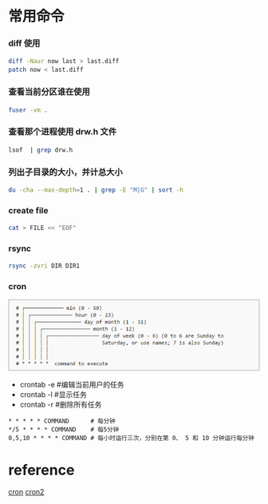 # 常用命令

### diff 使用

```bash
diff -Naur now last > last.diff
patch now < last.diff
```

### 查看当前分区谁在使用

```bash
fuser -vm .
```

### 查看那个进程使用 drw.h 文件

```bash
lsof  | grep drw.h
```

### 列出子目录的大小，并计总大小

```bash
du -cha --max-depth=1 . | grep -E "M|G" | sort -h
```

### create file

```bash
cat > FILE << "EOF"
```

### rsync

```sh
rsync -zvri DIR DIR1
```

### cron
![avatar](/Pictures/common/1.png)
- crontab -e #编辑当前用户的任务
- crontab -l #显示任务
- crontab -r #删除所有任务
```
* * * * * COMMAND      # 每分钟
*/5 * * * * COMMAND    # 每5分钟
0,5,10 * * * * COMMAND # 每小时运行三次，分别在第 0、 5 和 10 分钟运行每分钟
```
# reference
[cron](https://linux.cn/article-7513-1.html) 
[cron2](https://linux.cn/article-9687-1.html) 
